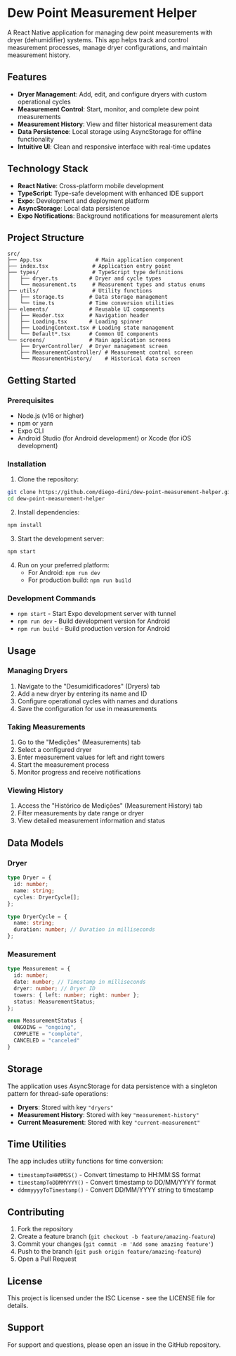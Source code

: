 # Dew Point Measurement Helper

A React Native application for managing dew point measurements with dryer (dehumidifier) systems. This app helps track and control measurement processes, manage dryer configurations, and maintain measurement history.

## Features

- **Dryer Management**: Add, edit, and configure dryers with custom operational cycles
- **Measurement Control**: Start, monitor, and complete dew point measurements
- **Measurement History**: View and filter historical measurement data
- **Data Persistence**: Local storage using AsyncStorage for offline functionality
- **Intuitive UI**: Clean and responsive interface with real-time updates

## Technology Stack

- **React Native**: Cross-platform mobile development
- **TypeScript**: Type-safe development with enhanced IDE support
- **Expo**: Development and deployment platform
- **AsyncStorage**: Local data persistence
- **Expo Notifications**: Background notifications for measurement alerts

## Project Structure

```
src/
├── App.tsx                 # Main application component
├── index.tsx              # Application entry point
├── types/                 # TypeScript type definitions
│   ├── dryer.ts          # Dryer and cycle types
│   └── measurement.ts     # Measurement types and status enums
├── utils/                 # Utility functions
│   ├── storage.ts        # Data storage management
│   └── time.ts           # Time conversion utilities
├── elements/             # Reusable UI components
│   ├── Header.tsx        # Navigation header
│   ├── Loading.tsx       # Loading spinner
│   ├── LoadingContext.tsx # Loading state management
│   └── Default*.tsx      # Common UI components
└── screens/              # Main application screens
    ├── DryerController/  # Dryer management screen
    ├── MeasurementController/ # Measurement control screen
    └── MeasurementHistory/    # Historical data screen
```

## Getting Started

### Prerequisites

- Node.js (v16 or higher)
- npm or yarn
- Expo CLI
- Android Studio (for Android development) or Xcode (for iOS development)

### Installation

1. Clone the repository:
```bash
git clone https://github.com/diego-dini/dew-point-measurement-helper.git
cd dew-point-measurement-helper
```

2. Install dependencies:
```bash
npm install
```

3. Start the development server:
```bash
npm start
```

4. Run on your preferred platform:
   - For Android: `npm run dev`
   - For production build: `npm run build`

### Development Commands

- `npm start` - Start Expo development server with tunnel
- `npm run dev` - Build development version for Android
- `npm run build` - Build production version for Android

## Usage

### Managing Dryers

1. Navigate to the "Desumidificadores" (Dryers) tab
2. Add a new dryer by entering its name and ID
3. Configure operational cycles with names and durations
4. Save the configuration for use in measurements

### Taking Measurements

1. Go to the "Medições" (Measurements) tab
2. Select a configured dryer
3. Enter measurement values for left and right towers
4. Start the measurement process
5. Monitor progress and receive notifications

### Viewing History

1. Access the "Histórico de Medições" (Measurement History) tab
2. Filter measurements by date range or dryer
3. View detailed measurement information and status

## Data Models

### Dryer
```typescript
type Dryer = {
  id: number;
  name: string;
  cycles: DryerCycle[];
};

type DryerCycle = {
  name: string;
  duration: number; // Duration in milliseconds
};
```

### Measurement
```typescript
type Measurement = {
  id: number;
  date: number; // Timestamp in milliseconds
  dryer: number; // Dryer ID
  towers: { left: number; right: number };
  status: MeasurementStatus;
};

enum MeasurementStatus {
  ONGOING = "ongoing",
  COMPLETE = "complete",
  CANCELED = "canceled"
}
```

## Storage

The application uses AsyncStorage for data persistence with a singleton pattern for thread-safe operations:

- **Dryers**: Stored with key `"dryers"`
- **Measurement History**: Stored with key `"measurement-history"`
- **Current Measurement**: Stored with key `"current-measurement"`

## Time Utilities

The app includes utility functions for time conversion:
- `timestampToHHMMSS()` - Convert timestamp to HH:MM:SS format
- `timestampToDDMMYYYY()` - Convert timestamp to DD/MM/YYYY format
- `ddmmyyyyToTimestamp()` - Convert DD/MM/YYYY string to timestamp

## Contributing

1. Fork the repository
2. Create a feature branch (`git checkout -b feature/amazing-feature`)
3. Commit your changes (`git commit -m 'Add some amazing feature'`)
4. Push to the branch (`git push origin feature/amazing-feature`)
5. Open a Pull Request

## License

This project is licensed under the ISC License - see the LICENSE file for details.

## Support

For support and questions, please open an issue in the GitHub repository.